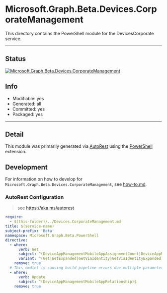 <!-- region Generated -->
# Microsoft.Graph.Beta.Devices.CorporateManagement
This directory contains the PowerShell module for the DevicesCorporate service.

---
## Status
[![Microsoft.Graph.Beta.Devices.CorporateManagement](https://img.shields.io/powershellgallery/v/Microsoft.Graph.Beta.Devices.CorporateManagement.svg?style=flat-square&label=Microsoft.Graph.Beta.Devices.CorporateManagement "Microsoft.Graph.Beta.Devices.CorporateManagement")](https://www.powershellgallery.com/packages/Microsoft.Graph.Beta.Devices.CorporateManagement/)

## Info
- Modifiable: yes
- Generated: all
- Committed: yes
- Packaged: yes

---
## Detail
This module was primarily generated via [AutoRest](https://github.com/Azure/autorest) using the [PowerShell](https://github.com/Azure/autorest.powershell) extension.

## Development
For information on how to develop for `Microsoft.Graph.Beta.Devices.CorporateManagement`, see [how-to.md](how-to.md).
<!-- endregion -->

### AutoRest Configuration

> see https://aka.ms/autorest

``` yaml
require:
  - $(this-folder)/../Devices.CorporateManagement.md
title: $(service-name)
subject-prefix: 'Beta'
namespace: Microsoft.Graph.Beta.PowerShell
directive:
  - where:
      verb: Get
      subject: ^(DeviceAppManagementMobileAppAssignmentCount|DeviceAppManagementMobileAppCategoryCount|DeviceAppManagementMobileAppContentVersionFileCount|DeviceAppManagementMobileAppContentVersionCount|DeviceAppManagementMobileAppContentVersionContainedAppCount|DeviceAppManagementMobileAppRelationshipCount)$
      variant: ^(Get|GetExpanded|GetViaIdentity|GetViaIdentityExpanded)([1-9]{1,2})$
    remove: true
  # This cmdlet is causing build pipeline errors due multiple parameter types in the body parameter
  - where:
      verb: Update
      subject: ^(DeviceAppManagementMobileAppRelationship)$
    remove: true
```
